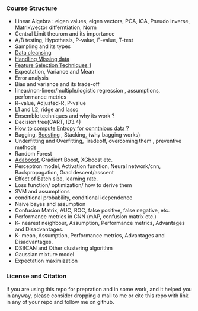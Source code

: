 ### __Course Structure__ 
- Linear Algebra : eigen values, eigen vectors, PCA, ICA, Pseudo Inverse, Matrix\vector differntiation, Norm
- Central Limit theurom and its importance
- A/B testing, Hypothesis, P-value, F-value, T-test
- Sampling and its types
- [Data cleansing](https://machinelearningmastery.com/basic-data-cleaning-for-machine-learning/)
- [Handling Missing data]()
- [Feature Selection Techniques 1](https://www.analyticsvidhya.com/blog/2020/10/feature-selection-techniques-in-machine-learning/)
- Expectation, Variance and Mean
- Error analysis
- Bias and variance and its trade-off
- linear/non-lineer/multiple/logistic regression , assumptions, performance metrics
- R-value, Adjusted-R, P-value
- L1 and L2, ridge and lasso
- Ensemble techniques and why its work ?
- Decision tree(CART, ID3.4)
- [How to compute Entropy for conntnious data ?](https://datascience.stackexchange.com/questions/24876/how-can-i-compute-information-gain-for-continuous-valued-attributes)
- Bagging, [Boosting](https://www.youtube.com/watch?v=sfVms30Ulxw) , Stacking, (why bagging works)
- Underfitting and Overfitting, Tradeoff, overcoming them , preventive methods
- Random Forest
- [Adaboost](https://www.youtube.com/watch?v=9CPsYsB4OLI&t=878s), Gradient Boost, XGboost etc.
- Perceptron model, Activation function, Neural network/cnn, Backpropagation, Grad descent/asscent
- Effect of Batch size, learning rate.
- Loss function/ optimization/ how to derive them
- SVM and assumptions
- conditional probability, conditional idependence
- Naive bayes and assumption
- Confusion Matrix, AUC, ROC, false positive, false negative, etc.
- Performance metrics in CNN (mAP, confusion matrix etc.)
- K- nearest neighbour, Assumption, Performance metrics, Advantages and Disadvantages.
- K- mean, Assumption, Performance metrics, Advantages and Disadvantages.
- DSBCAN and Other clustering algorithm
- Gaussian mixture model
- Expectation maximization

### __License and Citation__
If you are using this repo for prepration and in some work, and it helped you in anyway, please consider dropping a mail to me or cite this repo with link in any of your repo and follow me on github.
